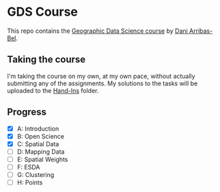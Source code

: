 # GDS Course

This repo contains the [Geographic Data Science course](https://darribas.org/gds_course/content/home.html) by [Dani Arribas-Bel](https://github.com/darribas).

## Taking the course
I'm taking the course on my own, at my own pace, without actually submitting any of the assignments. My solutions to the tasks will be uploaded to the [Hand-Ins](https://github.com/MarcosDemetry/GDS-Course/tree/main/Hand-Ins) folder.


## Progress
- [X] A: Introduction
- [X] B: Open Science
- [X] C: Spatial Data
- [ ] D: Mapping Data
- [ ] E: Spatial Weights
- [ ] F: ESDA
- [ ] G: Clustering
- [ ] H: Points
